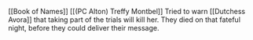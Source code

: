 [[Book of Names]]
[[(PC Alton) Treffy Montbel]]
Tried to warn [[Dutchess Avora]] that taking part of the trials will kill her. They died on that fateful night, before they could deliver their message.